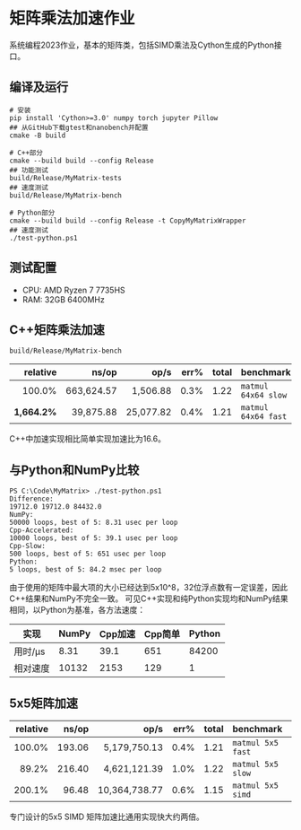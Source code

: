 # 矩阵乘法加速作业

系统编程2023作业，基本的矩阵类，包括SIMD乘法及Cython生成的Python接口。

## 编译及运行

```shell
# 安装
pip install 'Cython>=3.0' numpy torch jupyter Pillow
## 从GitHub下载gtest和nanobench并配置
cmake -B build

# C++部分
cmake --build build --config Release
## 功能测试
build/Release/MyMatrix-tests
## 速度测试
build/Release/MyMatrix-bench

# Python部分
cmake --build build --config Release -t CopyMyMatrixWrapper
## 速度测试
./test-python.ps1
```

## 测试配置

- CPU: AMD Ryzen 7 7735HS
- RAM: 32GB 6400MHz

## C++矩阵乘法加速

```shell
build/Release/MyMatrix-bench
```

|   relative  |               ns/op |                op/s |    err% |     total | benchmark
|------------:|--------------------:|--------------------:|--------:|----------:|:----------
|     100.0%  |          663,624.57 |            1,506.88 |    0.3% |      1.22 | `matmul 64x64 slow`
| **1,664.2%**|           39,875.88 |           25,077.82 |    0.4% |      1.21 | `matmul 64x64 fast`

C++中加速实现相比简单实现加速比为16.6。

## 与Python和NumPy比较

```shell
PS C:\Code\MyMatrix> ./test-python.ps1
Difference:
19712.0 19712.0 84432.0
NumPy:
50000 loops, best of 5: 8.31 usec per loop
Cpp-Accelerated:
10000 loops, best of 5: 39.1 usec per loop
Cpp-Slow:
500 loops, best of 5: 651 usec per loop
Python:
5 loops, best of 5: 84.2 msec per loop
```
由于使用的矩阵中最大项的大小已经达到5x10^8，32位浮点数有一定误差，因此C++结果和NumPy不完全一致。
可见C++实现和纯Python实现均和NumPy结果相同，以Python为基准，各方法速度：

| 实现    | NumPy | Cpp加速 | Cpp简单 | Python |
|---------|-------|---------|---------|--------|
| 用时/μs | 8.31  | 39.1    | 651     | 84200  |
| 相对速度 | 10132 | 2153    | 129     | 1      |

## 5x5矩阵加速

| relative |               ns/op |                op/s |    err% |     total | benchmark
|---------:|--------------------:|--------------------:|--------:|----------:|:-----------
|   100.0% |              193.06 |        5,179,750.13 |    0.4% |      1.21 | `matmul 5x5 fast`
|    89.2% |              216.40 |        4,621,121.39 |    1.0% |      1.22 | `matmul 5x5 slow`
|   200.1% |               96.48 |       10,364,738.77 |    0.6% |      1.15 | `matmul 5x5 simd`

专门设计的5x5 SIMD 矩阵加速比通用实现快大约两倍。
